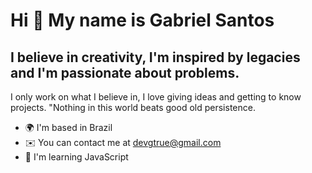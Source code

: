 Hi 👋 My name is Gabriel Santos
===============================

I believe in creativity, I'm inspired by legacies and I'm passionate about problems.
------------------------------------------------------------------------------------

I only work on what I believe in, I love giving ideas and getting to know projects. "Nothing in this world beats good old persistence.

* 🌍  I'm based in Brazil
* ✉️  You can contact me at [devgtrue@gmail.com](mailto:devgtrue@gmail.com)
* 🧠  I'm learning JavaScript



